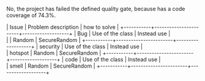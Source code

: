 No, the project has failed the defined quality gate, because has a code coverage of 74.3%.


|   Issue   |   Problem description |   how to solve    |
+-----------+-----------------------+-------------------+
|   Bug     |   Use of the class    |    Instead use    |  
|           |       Random          |   SecureRandom    |
+-----------+-----------------------+-------------------+
| security  |   Use of the class    |    Instead use    |  
|  hotspot  |       Random          |   SecureRandom    |
+-----------+-----------------------+-------------------+
|   code    |   Use of the class    |    Instead use    |  
|   smell   |       Random          |   SecureRandom    |
+-----------+-----------------------+-------------------+
